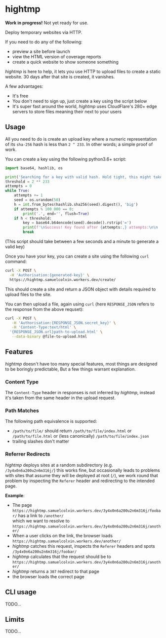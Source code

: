 # hightmp

**Work in progress!** Not yet ready for use.

Deploy temporary websites via HTTP.

If you need to do any of the following:
* preview a site before launch
* view the HTML version of coverage reports
* create a quick website to show someone something

_hightmp_ is here to help, it lets you use HTTP to upload files to create a static website.
30 days after that site is created, it vanishes.

A few advantages:
* It's free
* You don't need to sign up, just create a key using the script below
* It's super fast around the world, _hightmp_ uses CloudFlare's 280+ edge servers to store files meaning
  their next to your users

## Usage

All you need to do is create an upload key where a numeric representation of its `sha-256`
hash is less than `2 ^ 233`. In other words; a simple proof of work.

You can create a key using the following python3.6+ script:

```python
import base64, hashlib, os

print('Searching for a key with valid hash. Hold tight, this might take a minute...')
threshold = 2 ** 233
attempts = 0
while True:
    attempts += 1
    seed = os.urandom(50)
    h = int.from_bytes(hashlib.sha256(seed).digest(), 'big')
    if attempts % 100_000 == 0:
        print('.', end='', flush=True)
    if h < threshold:
        key = base64.b64encode(seed).decode().rstrip('=')
        print(f'\nSuccess! Key found after {attempts:,} attempts:\n\n    {key}\n')
        break
```
(This script should take between a few seconds and a minute to generate a valid key)

Once you have your key, you can create a site using the following `curl` command:

```bash
curl -X POST \
  -H 'Authorisation:{generated-key}' \
  https://hightmp.samuelcolvin.workers.dev/create/
```
This should create a site and return a JSON object with details required
to upload files to the site.

You can then upload a file, again using `curl` 
(here `RESPONSE_JSON` refers to the response from the above requset):

```bash
curl -X POST \
   -H 'Authorisation:{RESPONSE_JSON.secret_key}' \
   -H 'Content-Type:text/html' \
  '{RESPONSE_JSON.url}path-to-upload.html' \
   --data-binary @file-to-upload.html
```

## Features

_hightmp_ doesn't have too many special features, most things are designed to be
boringly predictable, But a few things warrant explanation.

### Content Type

The `Content-Type` header in responses is not inferred by _hightmp_, instead it's taken from the same
header in the upload request.

### Path Matches

The following path equivalence is supported:
* `/path/to/file/` should return `/path/to/file/index.html` or `/path/to/file.html` or 
  (less canonically) `/path/to/file/index.json`
* trailing slashes don't matter

### Referrer Redirects

_hightmp_ deploys sites at a random subdirectory (e.g. `/3y4x0n6a200u2n6m316j/`) this works fine, but occasionally
leads to problems with sites that assume they will be deployed at root (`/`), we work round that problem by
inspecting the `Referer` header and redirecting to the intended page.

**Example**:
* The page `https://hightmp.samuelcolvin.workers.dev/3y4x0n6a200u2n6m316j/foobar/` has a link to `/another/` \
  which we want to resolve to `https://hightmp.samuelcolvin.workers.dev/3y4x0n6a200u2n6m316j/another/`
* When a user clicks on the link, the browser loads `https://hightmp.samuelcolvin.workers.dev/another/`
* _hightmp_ catches this request, inspects the `Referer` headers and spots `/3y4x0n6a200u2n6m316j/foobar/`
* _hightmp_ calculates that the request should be to `https://hightmp.samuelcolvin.workers.dev/3y4x0n6a200u2n6m316j/another/`
* _hightmp_ returns a `307` redirect to that page
* the browser loads the correct page

## CLI usage

TODO...

## Limits

TODO...
